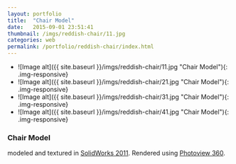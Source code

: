 ```yaml
---
layout: portfolio
title:  "Chair Model"
date:   2015-09-01 23:51:41
thumbnail: /imgs/reddish-chair/11.jpg
categories: web
permalink: /portfolio/reddish-chair/index.html
---
```


- ![Image alt]({{ site.baseurl }}/imgs/reddish-chair/11.jpg "Chair Model"){: .img-responsive}
- ![Image alt]({{ site.baseurl }}/imgs/reddish-chair/21.jpg "Chair Model"){: .img-responsive}
- ![Image alt]({{ site.baseurl }}/imgs/reddish-chair/31.jpg "Chair Model"){: .img-responsive}
- ![Image alt]({{ site.baseurl }}/imgs/reddish-chair/41.jpg "Chair Model"){: .img-responsive}


### Chair Model

modeled and textured in [SolidWorks 2011][solidworks]. Rendered using [Photoview 360][photoview].


[solidworks]:     http://www.solidworks.com/
[photoview]:      http://www.solidworks.com/sw/products/3d-cad/photoview-360.htm


